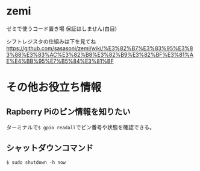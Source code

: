 # zemi
ゼミで使うコード置き場 保証はしません(白目)

シフトレジスタの仕組みは下を見てね
https://github.com/sasasoni/zemi/wiki/%E3%82%B7%E3%83%95%E3%83%88%E3%83%AC%E3%82%B8%E3%82%B9%E3%82%BF%E3%81%AE%E4%BB%95%E7%B5%84%E3%81%BF

# その他お役立ち情報
## Rapberry Piのピン情報を知りたい
ターミナルで`$ gpio readall`でピン番号や状態を確認できる。

## シャットダウンコマンド
`$ sudo shutdown -h now`
